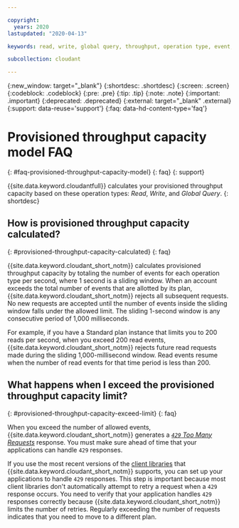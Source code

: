 ```yaml
---

copyright:
  years: 2020
lastupdated: "2020-04-13"

keywords: read, write, global query, throughput, operation type, event, reject request, retry, provision, capacity

subcollection: cloudant

---
```


{:new_window: target="_blank"}
{:shortdesc: .shortdesc}
{:screen: .screen}
{:codeblock: .codeblock}
{:pre: .pre}
{:tip: .tip}
{:note: .note}
{:important: .important}
{:deprecated: .deprecated}
{:external: target="_blank" .external}
{:support: data-reuse='support'}
{:faq: data-hd-content-type='faq'}

<!-- Acrolinx: 2020-02-14 -->

# Provisioned throughput capacity model FAQ
{: #faq-provisioned-throughput-capacity-model}
{: faq}
{: support}

{{site.data.keyword.cloudantfull}} calculates your provisioned throughput capacity based on these operation types: *Read*, *Write*, and *Global Query*. 
{: shortdesc}

## How is provisioned throughput capacity calculated? 
{: #provisioned-throughput-capacity-calculated}
{: faq}

{{site.data.keyword.cloudant_short_notm}} calculates provisioned throughput capacity by totaling the number of events for each operation type per second, where 1 second is a sliding window. When an account exceeds the total number of events that are allotted by its plan, {{site.data.keyword.cloudant_short_notm}} rejects all subsequent requests. No new requests are accepted until the number of events inside the sliding window falls under the allowed limit. The sliding 1-second window is any consecutive period of 1,000 milliseconds.

For example, if you have a Standard plan instance that limits you to 200 reads per second, when you exceed 200 read events, {{site.data.keyword.cloudant_short_notm}} rejects future read requests made during the sliding 1,000-millisecond window. Read events resume when the number of read events for that time period is less than 200. 

## What happens when I exceed the provisioned throughput capacity limit? 
{: #provisioned-throughput-capacity-exceed-limit}
{: faq}

When you exceed the number of allowed events, {{site.data.keyword.cloudant_short_notm}} generates a [*`429` Too Many Requests*](/docs/services/Cloudant?topic=cloudant-http#http-status-codes)
response. You must make sure ahead of time that your applications can handle `429` responses. 

If you use the most recent versions of the [client libraries](/docs/services/Cloudant?topic=cloudant-supported-client-libraries) that {{site.data.keyword.cloudant_short_notm}} supports, you can set up your applications to handle `429` responses. This step is important because most client libraries don't automatically attempt to retry a request when a `429` response occurs. You need to verify that your application handles `429` responses correctly because {{site.data.keyword.cloudant_short_notm}} limits the number of retries. Regularly exceeding the number of requests indicates that you need to move to a different plan. 


